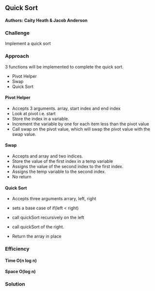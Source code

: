## Quick Sort
#### Authors: Caity Heath & Jacob Anderson

### Challenge
Implement a quick sort

### Approach
3 functions will be implemented to complete the quick sort.
* Pivot Helper
* Swap
* Quick Sort

#### Pivot Helper
* Accepts 3 arguments. 
    array, start index and end index
* Look at pivot i.e. start
* Store the index in a variable.
* Increment the variable by one for each item less than the pivot value
* Call swap on the pivot value, which will swap the pivot value with the swap value.

#### Swap 
* Accepts and array and two indices.
* Store the value of the first index in a temp variable
* Assigns the value of the second index to the first index. 
* Assigns the temp variable to the second index. 
* No return

#### Quick Sort
* Accepts three arguments
    arrary, left, right
* sets a base case of if(left < right)
* call quickSort recursively on the left
* call quickSort of the right.

* Return the array in place


### Efficiency 
#### Time O(n log n)
#### Space O(log n)

### Solution
